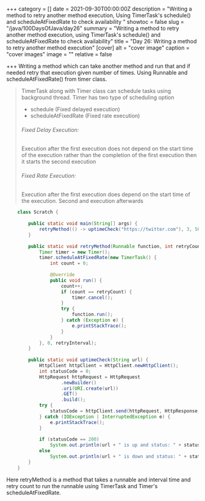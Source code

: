 +++
category = []
date = 2021-09-30T00:00:00Z
description = "Writing a method to retry another method execution, Using TimerTask's schedule() and scheduleAtFixedRate to check availability "
showtoc = false
slug = "/java/100DaysOfJava/day26"
summary = "Writing a method to retry another method execution, using TimerTask's schedule() and scheduleAtFixedRate to check availability"
title = "Day 26: Writing a method to retry another method execution"
[cover]
alt = "cover image"
caption = "cover images"
image = ""
relative = false

+++
Writing a method which can take another method and run that and if needed
retry that execution given number of times. Using Runnable and scheduleAtFixedRate()
from timer class.

> 
>
> TimerTask along with Timer class can schedule tasks using background thread.
> Timer has two type of scheduling option
>
> * schedule (Fixed delayed execution)
> * scheduleAtFixedRate (Fixed rate execution)
>
> ###### Fixed Delay Execution:
>
> Execution after the first execution does not depend on the start time of the execution rather than the completion of the first execution then it starts the second execution
>
> ###### Fixed Rate Execution:
>
> Execution after the first execution does depend on the start time of the execution. Second and execution afterwards
```Java
	class Scratch {
    
        public static void main(String[] args) {
            retryMethod(() -> uptimeCheck("https://twitter.com"), 3, 5000L);
        }
    
        public static void retryMethod(Runnable function, int retryCount, long retryInterval) {
            Timer timer = new Timer();
            timer.scheduleAtFixedRate(new TimerTask() {
                int count = 0;
    
                @Override
                public void run() {
                    count++;
                    if (count == retryCount) {
                        timer.cancel();
                    }
                    try {
                        function.run();
                    } catch (Exception e) {
                        e.printStackTrace();
                    }
                }
            }, 0, retryInterval);
        }
    
        public static void uptimeCheck(String url) {
            HttpClient httpClient = HttpClient.newHttpClient();
            int statusCode = 0;
            HttpRequest httpRequest = HttpRequest
                    .newBuilder()
                    .uri(URI.create(url))
                    .GET()
                    .build();
            try {
                statusCode = httpClient.send(httpRequest, HttpResponse.BodyHandlers.ofString()).statusCode();
            } catch (IOException | InterruptedException e) {
                e.printStackTrace();
            }
    
            if (statusCode == 200)
                System.out.println(url + " is up and status: " + statusCode);
            else
                System.out.println(url + " is down and status: " + statusCode);
        }
    }
```
Here retryMethod is a method that takes a runnable and interval time and retry count to run the runnable using TimerTask and Timer's scheduleAtFixedRate.